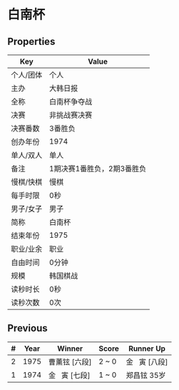 # 白南杯

## Properties

| Key | Value |
| --- | ----- |
| 个人/团体 | 个人 |
| 主办 | 大韩日报 |
| 全称 | 白南杯争夺战 |
| 决赛 | 非挑战赛决赛 |
| 决赛番数 | 3番胜负 |
| 创办年份 | 1974 |
| 单人/双人 | 单人 |
| 备注 | 1期决赛1番胜负，2期3番胜负 |
| 慢棋/快棋 | 慢棋 |
| 每手时限 | 0秒 |
| 男子/女子 | 男子 |
| 简称 | 白南杯 |
| 结束年份 | 1975 |
| 职业/业余 | 职业 |
| 自由时间 | 0分钟 |
| 规模 | 韩国棋战 |
| 读秒时长 | 0秒 |
| 读秒次数 | 0次 |

## Previous

| # | Year | Winner | Score | Runner Up |
| --- | --- | --- | --- | --- |
| 2 | 1975 | 曹薰铉 [六段] | 2 ~ 0 | 金   寅 [八段] |
| 1 | 1974 | 金   寅 [七段] | 1 ~ 0 | 郑昌铉 35岁 |


